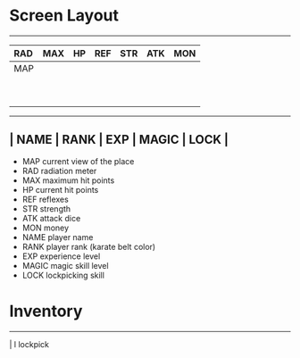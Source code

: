 # Screen Layout

------------------------------------------
| RAD | MAX | HP | REF | STR | ATK | MON |
|:----|:----|:---|:----|:----|:----|:-----
|                 MAP                    |
|                                        |
|                                        |
|                                        |
|                                        |
|                                        |
|                                        |
|                                        |
|                                        |
|                                        |
------------------------------------------
| NAME | RANK | EXP | MAGIC | LOCK       |
------------------------------------------

- MAP         current view of the place
- RAD         radiation meter
- MAX         maximum hit points
- HP          current hit points
- REF         reflexes
- STR         strength
- ATK         attack dice
- MON         money
- NAME        player name
- RANK        player rank (karate belt color)
- EXP         experience level
- MAGIC       magic skill level
- LOCK        lockpicking skill

# Inventory

-------------------------------------
| l     lockpick